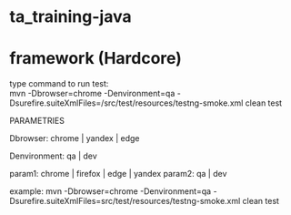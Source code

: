 # ta_training-java

# framework (Hardcore)
type command to run test:\
mvn -Dbrowser=chrome -Denvironment=qa -Dsurefire.suiteXmlFiles=/src/test/resources/testng-smoke.xml clean test

PARAMETRIES

Dbrowser:  chrome | yandex | edge

Denvironment: qa | dev

param1: chrome | firefox | edge | yandex
param2: qa | dev

example: 
mvn -Dbrowser=chrome -Denvironment=qa -Dsurefire.suiteXmlFiles=src/test/resources/testng-smoke.xml clean test
